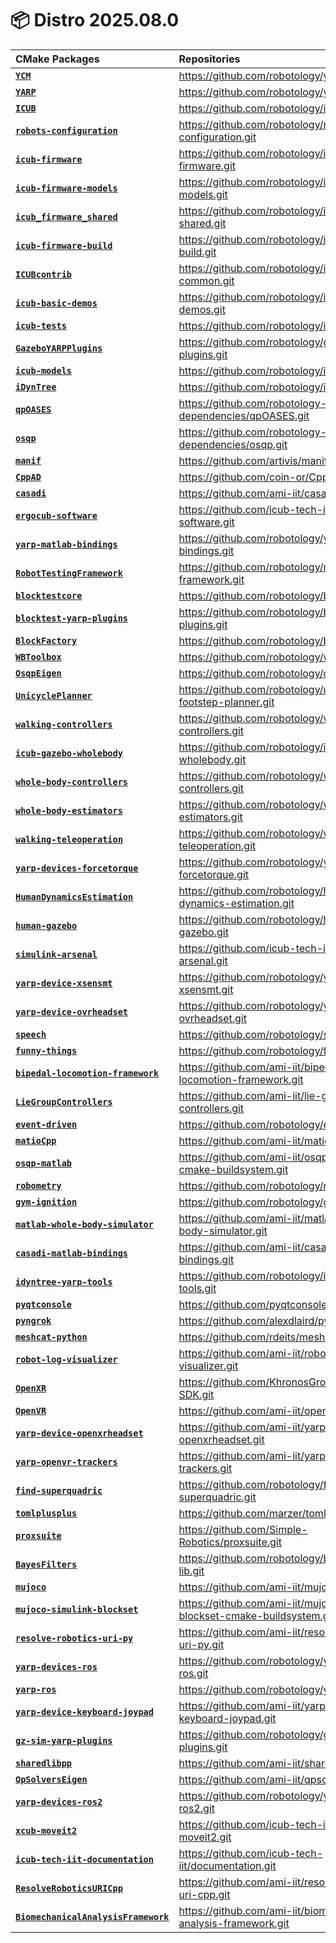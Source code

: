 📦 Distro 2025.08.0
===

| CMake Packages | Repositories | Versions |
| :--- | :--- | :--- |
| [**`YCM`**](https://github.com/robotology/ycm.git) | https://github.com/robotology/ycm.git | `v0.18.4` |
| [**`YARP`**](https://github.com/robotology/yarp.git) | https://github.com/robotology/yarp.git | `v3.12.1` |
| [**`ICUB`**](https://github.com/robotology/icub-main.git) | https://github.com/robotology/icub-main.git | `v2.10.0` |
| [**`robots-configuration`**](https://github.com/robotology/robots-configuration.git) | https://github.com/robotology/robots-configuration.git | `v2.12.0` |
| [**`icub-firmware`**](https://github.com/robotology/icub-firmware.git) | https://github.com/robotology/icub-firmware.git | `v1.44.0` |
| [**`icub-firmware-models`**](https://github.com/robotology/icub-firmware-models.git) | https://github.com/robotology/icub-firmware-models.git | `v1.44.0` |
| [**`icub_firmware_shared`**](https://github.com/robotology/icub-firmware-shared.git) | https://github.com/robotology/icub-firmware-shared.git | `v1.44.0` |
| [**`icub-firmware-build`**](https://github.com/robotology/icub-firmware-build.git) | https://github.com/robotology/icub-firmware-build.git | `v1.44.0` |
| [**`ICUBcontrib`**](https://github.com/robotology/icub-contrib-common.git) | https://github.com/robotology/icub-contrib-common.git | `v1.19.0` |
| [**`icub-basic-demos`**](https://github.com/robotology/icub-basic-demos.git) | https://github.com/robotology/icub-basic-demos.git | `v1.26.0` |
| [**`icub-tests`**](https://github.com/robotology/icub-tests.git) | https://github.com/robotology/icub-tests.git | `v1.28.0` |
| [**`GazeboYARPPlugins`**](https://github.com/robotology/gazebo-yarp-plugins.git) | https://github.com/robotology/gazebo-yarp-plugins.git | `v4.12.2` |
| [**`icub-models`**](https://github.com/robotology/icub-models.git) | https://github.com/robotology/icub-models.git | `v3.1.0` |
| [**`iDynTree`**](https://github.com/robotology/idyntree.git) | https://github.com/robotology/idyntree.git | `v13.4.2` |
| [**`qpOASES`**](https://github.com/robotology-dependencies/qpOASES.git) | https://github.com/robotology-dependencies/qpOASES.git | `v3.2.0.1` |
| [**`osqp`**](https://github.com/robotology-dependencies/osqp.git) | https://github.com/robotology-dependencies/osqp.git | `v1.0.0.1` |
| [**`manif`**](https://github.com/artivis/manif.git) | https://github.com/artivis/manif.git | `0.0.5` |
| [**`CppAD`**](https://github.com/coin-or/CppAD.git) | https://github.com/coin-or/CppAD.git | `20250000.2` |
| [**`casadi`**](https://github.com/ami-iit/casadi.git) | https://github.com/ami-iit/casadi.git | `3.7.0.1` |
| [**`ergocub-software`**](https://github.com/icub-tech-iit/ergocub-software.git) | https://github.com/icub-tech-iit/ergocub-software.git | `v0.7.10` |
| [**`yarp-matlab-bindings`**](https://github.com/robotology/yarp-matlab-bindings.git) | https://github.com/robotology/yarp-matlab-bindings.git | `v3.12.0` |
| [**`RobotTestingFramework`**](https://github.com/robotology/robot-testing-framework.git) | https://github.com/robotology/robot-testing-framework.git | `v2.0.1` |
| [**`blocktestcore`**](https://github.com/robotology/blocktest.git) | https://github.com/robotology/blocktest.git | `v2.3.10` |
| [**`blocktest-yarp-plugins`**](https://github.com/robotology/blocktest-yarp-plugins.git) | https://github.com/robotology/blocktest-yarp-plugins.git | `v1.1.5` |
| [**`BlockFactory`**](https://github.com/robotology/blockfactory.git) | https://github.com/robotology/blockfactory.git | `v1.0.1` |
| [**`WBToolbox`**](https://github.com/robotology/wb-toolbox.git) | https://github.com/robotology/wb-toolbox.git | `v6.0.1` |
| [**`OsqpEigen`**](https://github.com/robotology/osqp-eigen.git) | https://github.com/robotology/osqp-eigen.git | `v0.10.3` |
| [**`UnicyclePlanner`**](https://github.com/robotology/unicycle-footstep-planner.git) | https://github.com/robotology/unicycle-footstep-planner.git | `v0.8.1` |
| [**`walking-controllers`**](https://github.com/robotology/walking-controllers.git) | https://github.com/robotology/walking-controllers.git | `v0.8.0` |
| [**`icub-gazebo-wholebody`**](https://github.com/robotology/icub-gazebo-wholebody.git) | https://github.com/robotology/icub-gazebo-wholebody.git | `v0.1.0` |
| [**`whole-body-controllers`**](https://github.com/robotology/whole-body-controllers.git) | https://github.com/robotology/whole-body-controllers.git | `v2.5.6` |
| [**`whole-body-estimators`**](https://github.com/robotology/whole-body-estimators.git) | https://github.com/robotology/whole-body-estimators.git | `v0.11.3` |
| [**`walking-teleoperation`**](https://github.com/robotology/walking-teleoperation.git) | https://github.com/robotology/walking-teleoperation.git | `v1.3.8` |
| [**`yarp-devices-forcetorque`**](https://github.com/robotology/yarp-devices-forcetorque.git) | https://github.com/robotology/yarp-devices-forcetorque.git | `v0.3.3` |
| [**`HumanDynamicsEstimation`**](https://github.com/robotology/human-dynamics-estimation.git) | https://github.com/robotology/human-dynamics-estimation.git | `v4.2.1` |
| [**`human-gazebo`**](https://github.com/robotology/human-gazebo.git) | https://github.com/robotology/human-gazebo.git | `v1.2.0` |
| [**`simulink-arsenal`**](https://github.com/icub-tech-iit/simunlink-arsenal.git) | https://github.com/icub-tech-iit/simunlink-arsenal.git | `v1.0.0` |
| [**`yarp-device-xsensmt`**](https://github.com/robotology/yarp-device-xsensmt.git) | https://github.com/robotology/yarp-device-xsensmt.git | `v0.3.0` |
| [**`yarp-device-ovrheadset`**](https://github.com/robotology/yarp-device-ovrheadset.git) | https://github.com/robotology/yarp-device-ovrheadset.git | `v1.0.0` |
| [**`speech`**](https://github.com/robotology/speech.git) | https://github.com/robotology/speech.git | `v1.3.0` |
| [**`funny-things`**](https://github.com/robotology/funny-things.git) | https://github.com/robotology/funny-things.git | `v2.3.0` |
| [**`bipedal-locomotion-framework`**](https://github.com/ami-iit/bipedal-locomotion-framework.git) | https://github.com/ami-iit/bipedal-locomotion-framework.git | `v0.22.0` |
| [**`LieGroupControllers`**](https://github.com/ami-iit/lie-group-controllers.git) | https://github.com/ami-iit/lie-group-controllers.git | `v0.3.0` |
| [**`event-driven`**](https://github.com/robotology/event-driven.git) | https://github.com/robotology/event-driven.git | `v2.1` |
| [**`matioCpp`**](https://github.com/ami-iit/matio-cpp.git) | https://github.com/ami-iit/matio-cpp.git | `v0.3.0` |
| [**`osqp-matlab`**](https://github.com/ami-iit/osqp-matlab-cmake-buildsystem.git) | https://github.com/ami-iit/osqp-matlab-cmake-buildsystem.git | `v0.9.0.1` |
| [**`robometry`**](https://github.com/robotology/robometry.git) | https://github.com/robotology/robometry.git | `v1.2.8` |
| [**`gym-ignition`**](https://github.com/robotology/gym-ignition.git) | https://github.com/robotology/gym-ignition.git | `v1.3.1` |
| [**`matlab-whole-body-simulator`**](https://github.com/ami-iit/matlab-whole-body-simulator.git) | https://github.com/ami-iit/matlab-whole-body-simulator.git | `v3.3.0` |
| [**`casadi-matlab-bindings`**](https://github.com/ami-iit/casadi-matlab-bindings.git) | https://github.com/ami-iit/casadi-matlab-bindings.git | `v3.7.0.0` |
| [**`idyntree-yarp-tools`**](https://github.com/robotology/idyntree-yarp-tools.git) | https://github.com/robotology/idyntree-yarp-tools.git | `v0.0.11` |
| [**`pyqtconsole`**](https://github.com/pyqtconsole/pyqtconsole.git) | https://github.com/pyqtconsole/pyqtconsole.git | `v1.2.3` |
| [**`pyngrok`**](https://github.com/alexdlaird/pyngrok.git) | https://github.com/alexdlaird/pyngrok.git | `7.2.12` |
| [**`meshcat-python`**](https://github.com/rdeits/meshcat-python.git) | https://github.com/rdeits/meshcat-python.git | `v0.3.2` |
| [**`robot-log-visualizer`**](https://github.com/ami-iit/robot-log-visualizer.git) | https://github.com/ami-iit/robot-log-visualizer.git | `v0.11.0` |
| [**`OpenXR`**](https://github.com/KhronosGroup/OpenXR-SDK.git) | https://github.com/KhronosGroup/OpenXR-SDK.git | `release-1.1.51` |
| [**`OpenVR`**](https://github.com/ami-iit/openvr.git) | https://github.com/ami-iit/openvr.git | `v1.16.8.1` |
| [**`yarp-device-openxrheadset`**](https://github.com/ami-iit/yarp-device-openxrheadset.git) | https://github.com/ami-iit/yarp-device-openxrheadset.git | `v0.0.9` |
| [**`yarp-openvr-trackers`**](https://github.com/ami-iit/yarp-openvr-trackers.git) | https://github.com/ami-iit/yarp-openvr-trackers.git | `v0.0.1` |
| [**`find-superquadric`**](https://github.com/robotology/find-superquadric.git) | https://github.com/robotology/find-superquadric.git | `v1.1.1` |
| [**`tomlplusplus`**](https://github.com/marzer/tomlplusplus.git) | https://github.com/marzer/tomlplusplus.git | `v3.4.0` |
| [**`proxsuite`**](https://github.com/Simple-Robotics/proxsuite.git) | https://github.com/Simple-Robotics/proxsuite.git | `v0.7.2` |
| [**`BayesFilters`**](https://github.com/robotology/bayes-filters-lib.git) | https://github.com/robotology/bayes-filters-lib.git | `0.10.0` |
| [**`mujoco`**](https://github.com/ami-iit/mujoco.git) | https://github.com/ami-iit/mujoco.git | `2.3.5.1` |
| [**`mujoco-simulink-blockset`**](https://github.com/ami-iit/mujoco-simulink-blockset-cmake-buildsystem.git) | https://github.com/ami-iit/mujoco-simulink-blockset-cmake-buildsystem.git | `v3.0.0` |
| [**`resolve-robotics-uri-py`**](https://github.com/ami-iit/resolve-robotics-uri-py.git) | https://github.com/ami-iit/resolve-robotics-uri-py.git | `v0.3.1` |
| [**`yarp-devices-ros`**](https://github.com/robotology/yarp-devices-ros.git) | https://github.com/robotology/yarp-devices-ros.git | `v3.10.0` |
| [**`yarp-ros`**](https://github.com/robotology/yarp-ros.git) | https://github.com/robotology/yarp-ros.git | `v3.10.0` |
| [**`yarp-device-keyboard-joypad`**](https://github.com/ami-iit/yarp-device-keyboard-joypad.git) | https://github.com/ami-iit/yarp-device-keyboard-joypad.git | `v0.0.2` |
| [**`gz-sim-yarp-plugins`**](https://github.com/robotology/gz-sim-yarp-plugins.git) | https://github.com/robotology/gz-sim-yarp-plugins.git | `v0.5.0` |
| [**`sharedlibpp`**](https://github.com/ami-iit/sharedlibpp.git) | https://github.com/ami-iit/sharedlibpp.git | `v0.0.3` |
| [**`QpSolversEigen`**](https://github.com/ami-iit/qpsolvers-eigen.git) | https://github.com/ami-iit/qpsolvers-eigen.git | `v0.2.0` |
| [**`yarp-devices-ros2`**](https://github.com/robotology/yarp-devices-ros2.git) | https://github.com/robotology/yarp-devices-ros2.git | `v1.1.0` |
| [**`xcub-moveit2`**](https://github.com/icub-tech-iit/xcub-moveit2.git) | https://github.com/icub-tech-iit/xcub-moveit2.git | `v0.3.0` |
| [**`icub-tech-iit-documentation`**](https://github.com/icub-tech-iit/documentation.git) | https://github.com/icub-tech-iit/documentation.git | `v1.0.0` |
| [**`ResolveRoboticsURICpp`**](https://github.com/ami-iit/resolve-robotics-uri-cpp.git) | https://github.com/ami-iit/resolve-robotics-uri-cpp.git | `v0.0.3` |
| [**`BiomechanicalAnalysisFramework`**](https://github.com/ami-iit/biomechanical-analysis-framework.git) | https://github.com/ami-iit/biomechanical-analysis-framework.git | `v0.2.2` |
